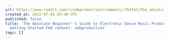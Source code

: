 ```yaml
---
url: https://www.reddit.com/r/edmproduction/comments/703fml/the_absolute_beginners_guide_to_electronic_dance/
created_at: 2022-07-03 03:48 UTC
published: false
title: 'The Absolute Beginner''s Guide to Electronic Dance Music Production (or the
  Getting Started FAQ redone): edmproduction'
tags: []
---
```



